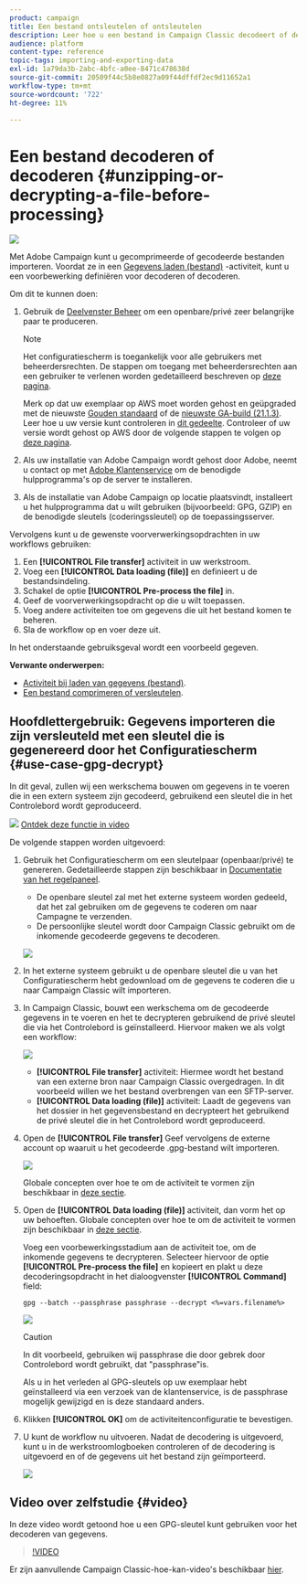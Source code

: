 ```yaml
---
product: campaign
title: Een bestand ontsleutelen of ontsleutelen
description: Leer hoe u een bestand in Campaign Classic decodeert of decodeert voordat u het verwerkt.
audience: platform
content-type: reference
topic-tags: importing-and-exporting-data
exl-id: 1a79da3b-2abc-4bfc-a0ee-8471c478638d
source-git-commit: 20509f44c5b8e0827a09f44dffdf2ec9d11652a1
workflow-type: tm+mt
source-wordcount: '722'
ht-degree: 11%

---
```


# Een bestand decoderen of decoderen {#unzipping-or-decrypting-a-file-before-processing}

![](../../assets/common.svg)

Met Adobe Campaign kunt u gecomprimeerde of gecodeerde bestanden importeren. Voordat ze in een [Gegevens laden (bestand)](../../workflow/using/data-loading--file-.md) -activiteit, kunt u een voorbewerking definiëren voor decoderen of decoderen.

Om dit te kunnen doen:

1. Gebruik de [Deelvenster Beheer](https://experienceleague.adobe.com/docs/control-panel/using/instances-settings/gpg-keys-management.html#decrypting-data) om een openbare/privé zeer belangrijke paar te produceren.

   >[!NOTE]
   >
   >Het configuratiescherm is toegankelijk voor alle gebruikers met beheerdersrechten. De stappen om toegang met beheerdersrechten aan een gebruiker te verlenen worden gedetailleerd beschreven op [deze pagina](https://experienceleague.adobe.com/docs/control-panel/using/discover-control-panel/managing-permissions.html?lang=nl#discover-control-panel).
   >
   >Merk op dat uw exemplaar op AWS moet worden gehost en geüpgraded met de nieuwste [Gouden standaard](../../rn/using/gs-overview.md) of de [nieuwste GA-build (21.1.3)](../../rn/using/latest-release.md). Leer hoe u uw versie kunt controleren in [dit gedeelte](../../platform/using/launching-adobe-campaign.md#getting-your-campaign-version). Controleer of uw versie wordt gehost op AWS door de volgende stappen te volgen op [deze pagina](https://experienceleague.adobe.com/docs/control-panel/using/faq.html).

1. Als uw installatie van Adobe Campaign wordt gehost door Adobe, neemt u contact op met [Adobe Klantenservice](https://helpx.adobe.com/nl/enterprise/admin-guide.html/enterprise/using/support-for-experience-cloud.ug.html) om de benodigde hulpprogramma&#39;s op de server te installeren.
1. Als de installatie van Adobe Campaign op locatie plaatsvindt, installeert u het hulpprogramma dat u wilt gebruiken (bijvoorbeeld: GPG, GZIP) en de benodigde sleutels (coderingssleutel) op de toepassingsserver.

Vervolgens kunt u de gewenste voorverwerkingsopdrachten in uw workflows gebruiken:

1. Een **[!UICONTROL File transfer]** activiteit in uw werkstroom.
1. Voeg een **[!UICONTROL Data loading (file)]** en definieert u de bestandsindeling.
1. Schakel de optie **[!UICONTROL Pre-process the file]** in.
1. Geef de voorverwerkingsopdracht op die u wilt toepassen.
1. Voeg andere activiteiten toe om gegevens die uit het bestand komen te beheren.
1. Sla de workflow op en voer deze uit.

In het onderstaande gebruiksgeval wordt een voorbeeld gegeven.

**Verwante onderwerpen:**

* [Activiteit bij laden van gegevens (bestand)](../../workflow/using/data-loading--file-.md).
* [Een bestand comprimeren of versleutelen](../../workflow/using/how-to-use-workflow-data.md#zipping-or-encrypting-a-file).

## Hoofdlettergebruik: Gegevens importeren die zijn versleuteld met een sleutel die is gegenereerd door het Configuratiescherm {#use-case-gpg-decrypt}

In dit geval, zullen wij een werkschema bouwen om gegevens in te voeren die in een extern systeem zijn gecodeerd, gebruikend een sleutel die in het Controlebord wordt geproduceerd.

![](assets/do-not-localize/how-to-video.png) [Ontdek deze functie in video](#video)

De volgende stappen worden uitgevoerd:

1. Gebruik het Configuratiescherm om een sleutelpaar (openbaar/privé) te genereren. Gedetailleerde stappen zijn beschikbaar in [Documentatie van het regelpaneel](https://experienceleague.adobe.com/docs/control-panel/using/instances-settings/gpg-keys-management.html#decrypting-data).

   * De openbare sleutel zal met het externe systeem worden gedeeld, dat het zal gebruiken om de gegevens te coderen om naar Campagne te verzenden.
   * De persoonlijke sleutel wordt door Campaign Classic gebruikt om de inkomende gecodeerde gegevens te decoderen.

   ![](assets/gpg_generate.png)

1. In het externe systeem gebruikt u de openbare sleutel die u van het Configuratiescherm hebt gedownload om de gegevens te coderen die u naar Campaign Classic wilt importeren.

1. In Campaign Classic, bouwt een werkschema om de gecodeerde gegevens in te voeren en het te decrypteren gebruikend de privé sleutel die via het Controlebord is geïnstalleerd. Hiervoor maken we als volgt een workflow:

   ![](assets/gpg_import_workflow.png)

   * **[!UICONTROL File transfer]** activiteit: Hiermee wordt het bestand van een externe bron naar Campaign Classic overgedragen. In dit voorbeeld willen we het bestand overbrengen van een SFTP-server.
   * **[!UICONTROL Data loading (file)]** activiteit: Laadt de gegevens van het dossier in het gegevensbestand en decrypteert het gebruikend de privé sleutel die in het Controlebord wordt geproduceerd.

1. Open de **[!UICONTROL File transfer]** Geef vervolgens de externe account op waaruit u het gecodeerde .gpg-bestand wilt importeren.

   ![](assets/gpg_key_transfer.png)

   Globale concepten over hoe te om de activiteit te vormen zijn beschikbaar in [deze sectie](../../workflow/using/file-transfer.md).

1. Open de **[!UICONTROL Data loading (file)]** activiteit, dan vorm het op uw behoeften. Globale concepten over hoe te om de activiteit te vormen zijn beschikbaar in [deze sectie](../../workflow/using/data-loading--file-.md).

   Voeg een voorbewerkingsstadium aan de activiteit toe, om de inkomende gegevens te decrypteren. Selecteer hiervoor de optie **[!UICONTROL Pre-process the file]** en kopieert en plakt u deze decoderingsopdracht in het dialoogvenster **[!UICONTROL Command]** field:

   `gpg --batch --passphrase passphrase --decrypt <%=vars.filename%>`

   ![](assets/gpg_load.png)

   >[!CAUTION]
   >
   >In dit voorbeeld, gebruiken wij passphrase die door gebrek door Controlebord wordt gebruikt, dat &quot;passphrase&quot;is.
   >
   >Als u in het verleden al GPG-sleutels op uw exemplaar hebt geïnstalleerd via een verzoek van de klantenservice, is de passphrase mogelijk gewijzigd en is deze standaard anders.

1. Klikken **[!UICONTROL OK]** om de activiteitenconfiguratie te bevestigen.

1. U kunt de workflow nu uitvoeren. Nadat de decodering is uitgevoerd, kunt u in de werkstroomlogboeken controleren of de decodering is uitgevoerd en of de gegevens uit het bestand zijn geïmporteerd.

   ![](assets/gpg_run.png)

## Video over zelfstudie {#video}

In deze video wordt getoond hoe u een GPG-sleutel kunt gebruiken voor het decoderen van gegevens.

>[!VIDEO](https://video.tv.adobe.com/v/36482?quality=12)

Er zijn aanvullende Campaign Classic-hoe-kan-video&#39;s beschikbaar [hier](https://experienceleague.adobe.com/docs/campaign-classic-learn/tutorials/overview.html?lang=nl).
